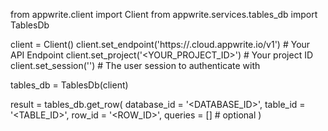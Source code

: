 from appwrite.client import Client
from appwrite.services.tables_db import TablesDb

client = Client()
client.set_endpoint('https://<REGION>.cloud.appwrite.io/v1') # Your API Endpoint
client.set_project('<YOUR_PROJECT_ID>') # Your project ID
client.set_session('') # The user session to authenticate with

tables_db = TablesDb(client)

result = tables_db.get_row(
    database_id = '<DATABASE_ID>',
    table_id = '<TABLE_ID>',
    row_id = '<ROW_ID>',
    queries = [] # optional
)
